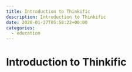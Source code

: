 ```yaml
---
title: Introduction to Thinkific
description: Introduction to Thinkific
date: 2020-01-27T05:58:22+00:00
categories:
  - education
---
```


# Introduction to Thinkific